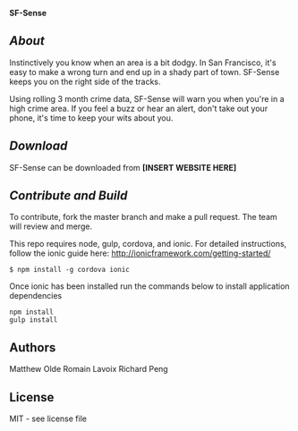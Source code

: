 **SF-Sense**

*About*
-----
Instinctively you know when an area is a bit dodgy. In San Francisco, it's easy to make a wrong turn and end up in a shady part of town. SF-Sense keeps you on the right side of the tracks.

Using rolling 3 month crime data, SF-Sense will warn you when you're in a high crime area. If you feel a buzz or hear an alert, don't take out your phone, it's time to keep your wits about you.

*Download*
-----
SF-Sense can be downloaded from **[INSERT WEBSITE HERE]**

*Contribute and Build*
---------------------
To contribute, fork the master branch and make a pull request. The team will review and merge.

This repo requires node, gulp, cordova, and ionic. For detailed instructions, follow the ionic guide here:
http://ionicframework.com/getting-started/

    $ npm install -g cordova ionic
    
Once ionic has been installed run the commands below to install application dependencies

    npm install
    gulp install

Authors
-------
Matthew Olde
Romain Lavoix
Richard Peng

License
-------
MIT - see license file
